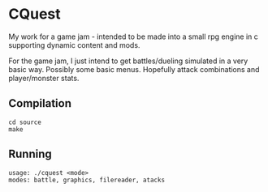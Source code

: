 # CQuest

My work for a game jam - intended to be made into a small rpg engine in c supporting dynamic content and mods.

For the game jam, I just intend to get battles/dueling simulated in a very basic way. Possibly some basic menus. Hopefully attack combinations and player/monster stats.

## Compilation

    cd source
    make

## Running

    usage: ./cquest <mode>
    modes: battle, graphics, filereader, atacks
